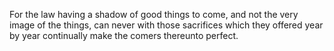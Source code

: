 For the law having a shadow of good things to come, and not the very image of the things, can never with those sacrifices which they offered year by year continually make the comers thereunto perfect.
